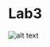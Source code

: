 
# Lab3
![alt text](https://github.com/A-Hanie/Master_Embeded_Systems/blob/main/02-Unit_3_Embedded_C/04-Lesson4/Lab3/media/Lab3_Simulation.gif?raw=true)
